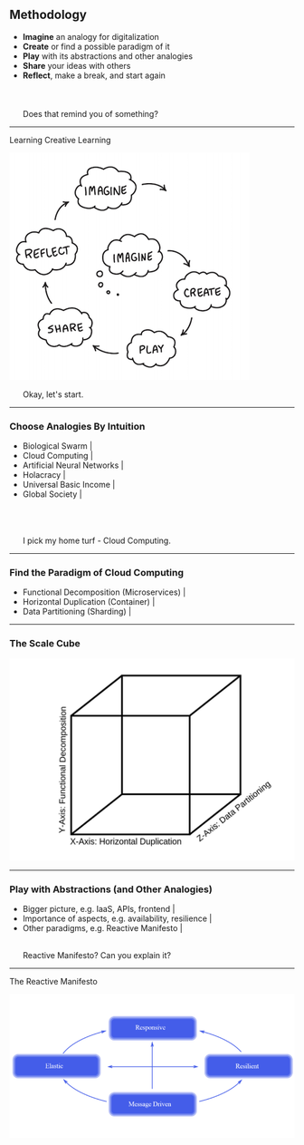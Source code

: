 ## Methodology

<ul>
  <li class="fragment"><b>Imagine</b> an analogy for digitalization</li>
  <li class="fragment"><b>Create</b> or find a possible paradigm of it</li>
  <li class="fragment"><b>Play</b> with its abstractions and other analogies</li>
  <li class="fragment"><b>Share</b> your ideas with others</li>
  <li class="fragment"><b>Reflect</b>, make a break, and start again</li>

  <li class="fragment" style="list-style-type: none;"><br><br><br>Does that remind you of something?</li>
</ul>

---

Learning Creative Learning

![Learning Creative Learning](assets/image/learningCreativeLearning.png)
<ul>
  <li class="fragment" style="list-style-type: none;">Okay, let's start.</li>
</ul>


---

### Choose Analogies By Intuition

- Biological Swarm |
- Cloud Computing |
- Artificial Neural Networks |
- Holacracy |
- Universal Basic Income |
- Global Society |
<ul>
  <li class="fragment" style="list-style-type: none;"><br><br><br>I pick my home turf - Cloud Computing.</li>
</ul>

---

### Find the Paradigm of Cloud Computing

- Functional Decomposition (Microservices) |
- Horizontal Duplication (Container) |
- Data Partitioning (Sharding) |

---

### The Scale Cube

![the scale cube](assets/image/scale-cube.png)

---

### Play with Abstractions (and Other Analogies)

- Bigger picture, e.g. IaaS, APIs, frontend |
- Importance of aspects, e.g. availability, resilience |
- Other paradigms, e.g. Reactive Manifesto |
<ul>
  <li class="fragment" style="list-style-type: none;"><br>Reactive Manifesto? Can you explain it?</li>
</ul>

---

The Reactive Manifesto

![The Reactive Manifesto](assets/image/reactive-manifesto.png)
